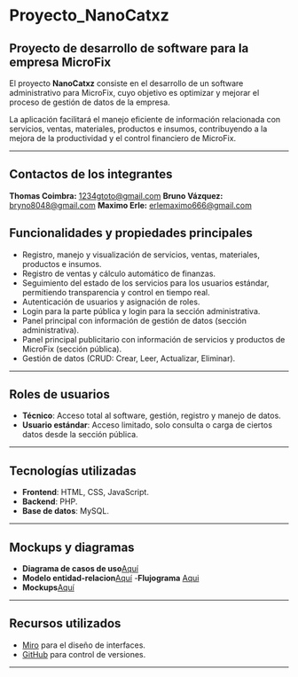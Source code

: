 
# Proyecto_NanoCatxz

## Proyecto de desarrollo de software para la empresa MicroFix

El proyecto **NanoCatxz** consiste en el desarrollo de un software administrativo para MicroFix, cuyo objetivo es optimizar y mejorar el proceso de gestión de datos de la empresa. 

La aplicación facilitará el manejo eficiente de información relacionada con servicios, ventas, materiales, productos e insumos, contribuyendo a la mejora de la productividad y el control financiero de MicroFix.

---

## Contactos de los integrantes
**Thomas Coimbra:** 1234gtoto@gmail.com
**Bruno Vázquez:** bryno8048@gmail.com
**Maximo Erle:** erlemaximo666@gmail.com

## Funcionalidades y propiedades principales

- Registro, manejo y visualización de servicios, ventas, materiales, productos e insumos.  
- Registro de ventas y cálculo automático de finanzas.  
- Seguimiento del estado de los servicios para los usuarios estándar, permitiendo transparencia y control en tiempo real.  
- Autenticación de usuarios y asignación de roles.  
- Login para la parte pública y login para la sección administrativa.  
- Panel principal con información de gestión de datos (sección administrativa).  
- Panel principal publicitario con información de servicios y productos de MicroFix (sección pública).  
- Gestión de datos (CRUD: Crear, Leer, Actualizar, Eliminar).

---

## Roles de usuarios

- **Técnico**: Acceso total al software, gestión, registro y manejo de datos.  
- **Usuario estándar**: Acceso limitado, solo consulta o carga de ciertos datos desde la sección pública.

---

## Tecnologías utilizadas

- **Frontend**: HTML, CSS, JavaScript.  
- **Backend**: PHP.  
- **Base de datos**: MySQL.

---
## Mockups y diagramas
- **Diagrama de casos de uso**[Aquí](https://www.canva.com/design/DAGpiMxYz0U/Zm6dvjbDQKZfE8Y91-A3QA/edit?utm_content=DAGpiMxYz0U&utm_campaign=designshare&utm_medium=link2&utm_source=sharebutton)
- **Modelo entidad-relacion**[Aquí](https://www.canva.com/design/DAGqkD-z7OA/P9OlYR9k0pBceIGom2N-4g/edit?utm_content=DAGqkD-z7OA&utm_campaign=designshare&utm_medium=link2&utm_source=sharebutton)
-**Flujograma** [Aqui](https://miro.com/welcomeonboard/OS81WFhHYW1xbHhJaTJDVHpHMzFCSElReG5sQUtNNm5FaWY0dGlmc3djYTFlZktpZ1YwbDd5T1pmcit1NGZnc0VTVGw0bmI4LzBIQW1wUkU2bGZBZzlNbzNQTUw5S0xmKzNTZHZVQ0ZjWTQzMUNuU2NqajZhU21xU3pscnhoNlNhWWluRVAxeXRuUUgwWDl3Mk1qRGVRPT0hdjE=?share_link_id=411912149352)
- **Mockups**[Aquí](https://miro.com/welcomeonboard/b1VRam4xSWkwU2ZCWWRTcjRhdGlpb1JOVVdmODlPOWYwMWQzbGhmS1Y2NW9zSmdacDJvS0lXajlGeWdjdnhqR24yV2JORGExRGFML0VYRkl1VnZ3VFFLYlJlNld2VDcwMytDc2dqYkRlMWthSjFMVC9Qb2wyYjlWWkwySzBKL0ZyVmtkMG5hNDA3dVlncnBvRVB2ZXBnPT0hdjE=?share_link_id=542053862340)

---

## Recursos utilizados

- [Miro](https://miro.com) para el diseño de interfaces.  
- [GitHub](https://github.com) para control de versiones.

---

